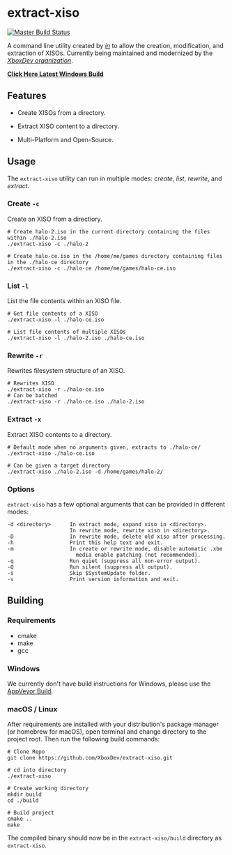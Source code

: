 # extract-xiso
[![Master Build Status](https://ci.appveyor.com/api/projects/status/github/XboxDev/extract-xiso?branch=master&svg=true)](https://ci.appveyor.com/project/xboxdev-bot/extract-xiso/history)

A command line utility created by [*in*](mailto:in@fishtank.com) to allow the creation, modification, and extraction of XISOs. Currently being maintained and modernized by the [*XboxDev organization*](https://github.com/XboxDev/XboxDev).

[**Click Here Latest Windows Build**](https://ci.appveyor.com/api/projects/xboxdev-bot/extract-xiso/artifacts/export/Release.zip?branch=master)

## Features

- Create XISOs from a directory.

- Extract XISO content to a directory.

- Multi-Platform and Open-Source.

## Usage

The `extract-xiso` utility can run in multiple modes: *create*, *list*, *rewrite*, and *extract*.

### Create `-c`

Create an XISO from a directiory.
```
# Create halo-2.iso in the current directory containing the files within ./halo-2.iso
./extract-xiso -c ./halo-2

# Create halo-ce.iso in the /home/me/games directory containing files in the ./halo-ce directory
./extract-xiso -c ./halo-ce /home/me/games/halo-ce.iso
```

### List `-l`

List the file contents within an XISO file.
```
# Get file contents of a XISO
./extract-xiso -l ./halo-ce.iso

# List file contents of multiple XISOs
./extract-xiso -l ./halo-2.iso ./halo-ce.iso
```

### Rewrite `-r`

Rewrites filesystem structure of an XISO.
```
# Rewrites XISO
./extract-xiso -r ./halo-ce.iso
# Can be batched
./extract-xiso -r ./halo-ce.iso ./halo-2.iso
```

### Extract `-x`

Extract XISO contents to a directory.
```
# Default mode when no arguments given, extracts to ./halo-ce/
./extract-xiso ./halo-ce.iso

# Can be given a target directory
./extract-xiso ./halo-2.iso -d /home/games/halo-2/
```

### Options

`extract-xiso` has a few optional arguments that can be provided in different modes:
```
-d <directory>      In extract mode, expand xiso in <directory>.
                    In rewrite mode, rewrite xiso in <directory>.
-D                  In rewrite mode, delete old xiso after processing.
-h                  Print this help text and exit.
-m                  In create or rewrite mode, disable automatic .xbe
                      media enable patching (not recommended).
-q                  Run quiet (suppress all non-error output).
-Q                  Run silent (suppress all output).
-s                  Skip $SystemUpdate folder.
-v                  Print version information and exit.
```

## Building

### Requirements

- cmake
- make
- gcc

### Windows

We currently don't have build instructions for Windows, please use the [AppVeyor Build](https://ci.appveyor.com/api/projects/xboxdev-bot/extract-xiso/artifacts/export/Release.zip?branch=master).

### macOS / Linux

After requirements are installed with your distribution's package manager (or homebrew for macOS), open terminal and change directory to the project root. Then run the following build commands:

```
# Clone Repo
git clone https://github.com/XboxDev/extract-xiso.git

# cd into directory
./extract-xiso

# Create working directory
mkdir build
cd ./build

# Build project
cmake ..
make
```

The compiled binary should now be in the `extract-xiso/build` directory as `extract-xiso`.
